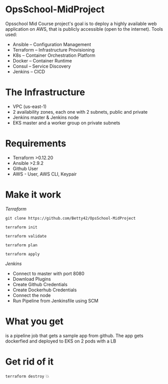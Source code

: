 # OpsSchool-MidProject

Opsschool Mid Course project's goal is to deploy a highly available web application on AWS, that is publicly accessible (open to the internet).
Tools used:
*   Ansible – Configuration Management
*   Terraform – Infrastructure Provisioning
*   K8s – Container Orchestration Platform
*   Docker – Container Runtime
*   Consul – Service Discovery
*   Jenkins – CICD

# The Infrastructure
*   VPC (us-east-1)
*   2 availability zones, each one with 2 subnets, public and private
*   Jenkins master & Jenkins node
*   EKS master and a worker group on private subnets

# Requirements
*   Terraform >0.12.20
*   Ansible >2.9.2
*   Github User
*   AWS - User, AWS CLI, Keypair

# Make it work
*Terraform*

```git clone https://github.com/Betty42/OpsSchool-MidProject```

```terraform init```

```terraform validate```

```terraform plan```

```terraform apply```

*_Jenkins_*
* Connect to master with port 8080
* Download Plugins
* Create Github Credentials
* Create Dockerhub Credentials
* Connect the node
* Run Pipeline from Jenkinsfile using SCM

# What you get

is a pipeline job that gets a sample app from github. 
The app gets dockerfied and deployed to EKS on 2 pods with a LB

# Get rid of it
```terraform destroy``` :boom:

